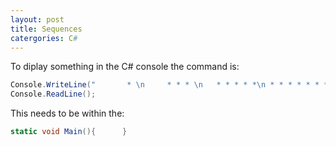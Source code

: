 ```yaml
---
layout: post
title: Sequences
catergories: C#
---
```

To diplay something in the C# console the command is:

``` csharp
Console.WriteLine("       * \n     * * * \n   * * * * *\n * * * * * * * \n");
Console.ReadLine();
```

This needs to be within the:
```csharp
static void Main(){      }
```
